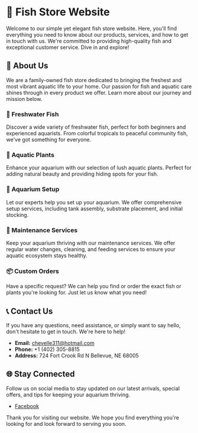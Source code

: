 # 🐠 Fish Store Website

Welcome to our simple yet elegant fish store website. Here, you'll find everything you need to know about our products, services, and how to get in touch with us. We're committed to providing high-quality fish and exceptional customer service. Dive in and explore!


## 🌟 About Us

We are a family-owned fish store dedicated to bringing the freshest and most vibrant aquatic life to your home. Our passion for fish and aquatic care shines through in every product we offer. Learn more about our journey and mission below.

### 🌊 Freshwater Fish

Discover a wide variety of freshwater fish, perfect for both beginners and experienced aquarists. From colorful tropicals to peaceful community fish, we've got something for everyone.

### 🍃 Aquatic Plants

Enhance your aquarium with our selection of lush aquatic plants. Perfect for adding natural beauty and providing hiding spots for your fish.

### 🧰 Aquarium Setup

Let our experts help you set up your aquarium. We offer comprehensive setup services, including tank assembly, substrate placement, and initial stocking.

### 🧹 Maintenance Services

Keep your aquarium thriving with our maintenance services. We offer regular water changes, cleaning, and feeding services to ensure your aquatic ecosystem stays healthy.

### 📦 Custom Orders

Have a specific request? We can help you find or order the exact fish or plants you're looking for. Just let us know what you need!

## 📞 Contact Us

If you have any questions, need assistance, or simply want to say hello, don't hesitate to get in touch. We're here to help!

- **Email:** chevelle311@hotmail.com
- **Phone:** +1 (402) 305-8815
- **Address:** 724 Fort Crook Rd N Bellevue, NE 68005

## 🌐 Stay Connected

Follow us on social media to stay updated on our latest arrivals, special offers, and tips for keeping your aquarium thriving.

- [Facebook](https://www.facebook.com/FintasticFishBellevue/)

Thank you for visiting our website. We hope you find everything you're looking for and look forward to serving you soon.

